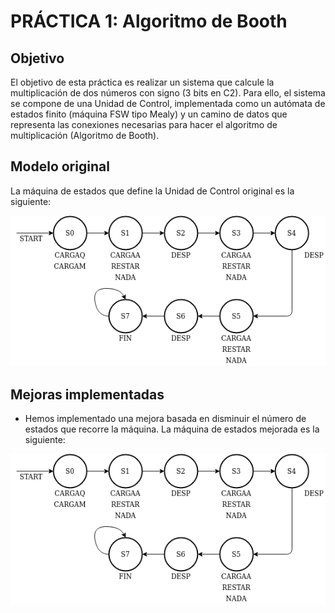 # PRÁCTICA 1: Algoritmo de Booth

## Objetivo
El objetivo de esta práctica es realizar un sistema que calcule la multiplicación de dos números con signo (3 bits en C2). Para ello, el sistema se compone de una Unidad de Control, implementada como un autómata de estados finito (máquina FSW tipo Mealy) y un camino de datos que representa las conexiones necesarias para hacer el algoritmo de multiplicación (Algoritmo de Booth).

## Modelo original
La máquina de estados que define la Unidad de Control original es la siguiente:
<div style="text-align:center"><img src="./img/maqEstadosOriginal.png" alt="Autómata Original"></div>

## Mejoras implementadas
- Hemos implementado una mejora basada en disminuir el número de estados que recorre la máquina. La máquina de estados mejorada es la siguiente:
<div><img align="center" src="./img/maqEstadosOriginal.png" alt="Autómata Mejorado"></div>
